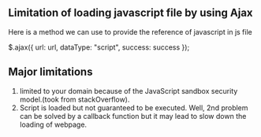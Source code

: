 Limitation of loading javascript file by using Ajax
----------------------------------------------------
Here is a method we can use to provide the reference of javascript in js file

$.ajax({
  url: url,
  dataType: "script",
  success: success
});

Major limitations
------------------
1. limited to your domain because of the JavaScript sandbox security model.(took from stackOverflow).
2. Script is loaded but not guaranteed to be executed.
Well, 2nd problem can be solved by a callback function but it may lead to slow down the loading of webpage.